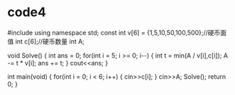 # code4
#include<iostream> 
using namespace std;
const int v[6] = {1,5,10,50,100,500};//硬币面值
int c[6];//硬币数量
int A;
 
void Solve() {
	int ans = 0;
	for(int i = 5; i >= 0; i--)
	 {
		int t = min(A / v[i],c[i]);
		A -= t * v[i];
		ans += t;
	}
	cout<<ans;
}
 
int main(void)
 {
	for(int i = 0; i < 6; i++)
	 {
		cin>>c[i];
	}
	cin>>A;
	Solve();
	return 0;
}
